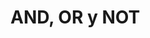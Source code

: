 <!-- Autor: Daniel Benjamin Perez Morales -->
<!-- GitHub: https://github.com/DanielPerezMoralesDev13 -->
<!-- Correo electrónico: danielperezdev@proton.me -->

<!-- 
base de datos dalto hello_sqlite3 tabla usuarios
docker exec --interactive --tty --privileged --user vscode container-sqlite3-practicas sqlite3 /home/vscode/Northwind.db
-->

<!-- https://youtu.be/DFg1V-rO6Pg?t=7805 -->

# AND, OR y NOT
